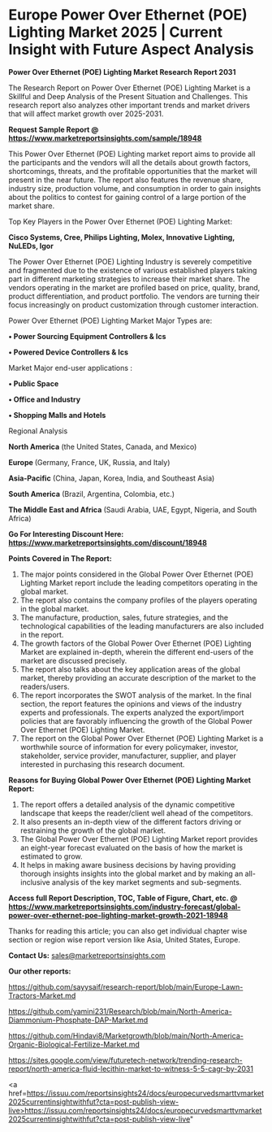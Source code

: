 # Europe Power Over Ethernet (POE) Lighting Market 2025 | Current Insight with Future Aspect Analysis

<strong>Power Over Ethernet (POE) Lighting Market Research Report 2031</strong>

The Research Report on Power Over Ethernet (POE) Lighting Market is a Skillful and Deep Analysis of the Present Situation and Challenges. This research report also analyzes other important trends and market drivers that will affect market growth over 2025-2031.

<strong>Request Sample Report @ <a href=https://www.marketreportsinsights.com/sample/18948>https://www.marketreportsinsights.com/sample/18948</a></strong>

This Power Over Ethernet (POE) Lighting market report aims to provide all the participants and the vendors will all the details about growth factors, shortcomings, threats, and the profitable opportunities that the market will present in the near future. The report also features the revenue share, industry size, production volume, and consumption in order to gain insights about the politics to contest for gaining control of a large portion of the market share.

Top Key Players in the Power Over Ethernet (POE) Lighting Market:

<strong>Cisco Systems, Cree, Philips Lighting, Molex, Innovative Lighting, NuLEDs, Igor</strong>

The Power Over Ethernet (POE) Lighting Industry is severely competitive and fragmented due to the existence of various established players taking part in different marketing strategies to increase their market share. The vendors operating in the market are profiled based on price, quality, brand, product differentiation, and product portfolio. The vendors are turning their focus increasingly on product customization through customer interaction.

Power Over Ethernet (POE) Lighting Market Major Types are:

<strong>• Power Sourcing Equipment Controllers & Ics

• Powered Device Controllers & Ics</strong>

Market Major end-user applications :

<strong>• Public Space

• Office and Industry

• Shopping Malls and Hotels</strong>

Regional Analysis

</u><strong><b>North America</b></strong> (the United States, Canada, and Mexico)

<strong><b>Europe </b></strong>(Germany, France, UK, Russia, and Italy)

<strong><b>Asia-Pacific</b></strong> (China, Japan, Korea, India, and Southeast Asia)

<strong><b>South America</b></strong> (Brazil, Argentina, Colombia, etc.)

<strong><b>The Middle East and Africa</b></strong> (Saudi Arabia, UAE, Egypt, Nigeria, and South Africa)

<strong>Go For Interesting Discount Here: <a href=https://www.marketreportsinsights.com/discount/18948>https://www.marketreportsinsights.com/discount/18948</a></strong>

<strong>Points Covered in The Report:</strong>
<ol>
  <li>The major points considered in the Global Power Over Ethernet (POE) Lighting Market report include the leading competitors operating in the global market.</li>
  <li>The report also contains the company profiles of the players operating in the global market.</li>
  <li>The manufacture, production, sales, future strategies, and the technological capabilities of the leading manufacturers are also included in the report.</li>
  <li>The growth factors of the Global Power Over Ethernet (POE) Lighting Market are explained in-depth, wherein the different end-users of the market are discussed precisely.</li>
  <li>The report also talks about the key application areas of the global market, thereby providing an accurate description of the market to the readers/users.</li>
  <li>The report incorporates the SWOT analysis of the market. In the final section, the report features the opinions and views of the industry experts and professionals. The experts analyzed the export/import policies that are favorably influencing the growth of the Global Power Over Ethernet (POE) Lighting Market.</li>
  <li>The report on the Global Power Over Ethernet (POE) Lighting Market is a worthwhile source of information for every policymaker, investor, stakeholder, service provider, manufacturer, supplier, and player interested in purchasing this research document.</li>
</ol>
<strong>Reasons for Buying Global Power Over Ethernet (POE) Lighting Market Report:</strong>

<ol>
  <li>The report offers a detailed analysis of the dynamic competitive landscape that keeps the reader/client well ahead of the competitors.</li>
  <li>It also presents an in-depth view of the different factors driving or restraining the growth of the global market.</li>
  <li>The Global Power Over Ethernet (POE) Lighting Market report provides an eight-year forecast evaluated on the basis of how the market is estimated to grow.</li>
  <li>It helps in making aware business decisions by having providing thorough insights insights into the global market and by making an all-inclusive analysis of the key market segments and sub-segments.</li>
</ol>
<strong>Access full Report Description, TOC, Table of Figure, Chart, etc. @ <a href=https://www.marketreportsinsights.com/industry-forecast/global-power-over-ethernet-poe-lighting-market-growth-2021-18948>https://www.marketreportsinsights.com/industry-forecast/global-power-over-ethernet-poe-lighting-market-growth-2021-18948</a></strong>


Thanks for reading this article; you can also get individual chapter wise section or region wise report version like Asia, United States, Europe.

<strong>Contact Us:</strong>
sales@marketreportsinsights.com

<strong>Our other reports:</strong>

<a href=https://github.com/sayysaif/research-report/blob/main/Europe-Lawn-Tractors-Market.md>https://github.com/sayysaif/research-report/blob/main/Europe-Lawn-Tractors-Market.md</a>

<a href=https://github.com/yamini231/Research/blob/main/North-America-Diammonium-Phosphate-DAP-Market.md>https://github.com/yamini231/Research/blob/main/North-America-Diammonium-Phosphate-DAP-Market.md</a>

<a href=https://github.com/Hindavi8/Marketgrowth/blob/main/North-America-Organic-Biological-Fertilize-Market.md>https://github.com/Hindavi8/Marketgrowth/blob/main/North-America-Organic-Biological-Fertilize-Market.md</a>

<a href=https://sites.google.com/view/futuretech-network/trending-research-report/north-america-fluid-lecithin-market-to-witness-5-5-cagr-by-2031>https://sites.google.com/view/futuretech-network/trending-research-report/north-america-fluid-lecithin-market-to-witness-5-5-cagr-by-2031</a>

<a href=https://issuu.com/reportsinsights24/docs/europecurvedsmarttvmarket2025currentinsightwithfut?cta=post-publish-view-live>https://issuu.com/reportsinsights24/docs/europecurvedsmarttvmarket2025currentinsightwithfut?cta=post-publish-view-live</a>"
